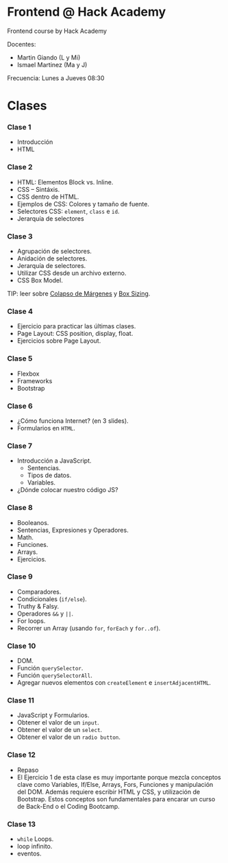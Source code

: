 # Frontend @ Hack Academy

Frontend course by Hack Academy

Docentes:

- Martin Giando (L y Mi)
- Ismael Martinez (Ma y J)

Frecuencia: Lunes a Jueves 08:30

# Clases

### Clase 1

- Introducción
- HTML

### Clase 2

- HTML: Elementos Block vs. Inline.
- CSS – Sintáxis.
- CSS dentro de HTML.
- Ejemplos de CSS: Colores y tamaño de fuente.
- Selectores CSS: `element`, `class` e `id`.
- Jerarquía de selectores

### Clase 3

- Agrupación de selectores.
- Anidación de selectores.
- Jerarquía de selectores.
- Utilizar CSS desde un archivo externo.
- CSS Box Model.

TIP: leer sobre [Colapso de Márgenes][2] y [Box Sizing][1].

### Clase 4

- Ejercicio para practicar las últimas clases.
- Page Layout: CSS position, display, float.
- Ejercicios sobre Page Layout.

### Clase 5

- Flexbox
- Frameworks
- Bootstrap

### Clase 6

- ¿Cómo funciona Internet? (en 3 slides).
- Formularios en `HTML`.

### Clase 7

- Introducción a JavaScript.
  - Sentencias.
  - Tipos de datos.
  - Variables.
- ¿Dónde colocar nuestro código JS?

### Clase 8

- Booleanos.
- Sentencias, Expresiones y Operadores.
- Math.
- Funciones.
- Arrays.
- Ejercicios.

### Clase 9

- Comparadores.
- Condicionales (`if/else`).
- Truthy & Falsy.
- Operadores `&&` y `||`.
- For loops.
- Recorrer un Array (usando `for`, `forEach` y `for..of`).

### Clase 10

- DOM.
- Función `querySelector`.
- Función `querySelectorAll`.
- Agregar nuevos elementos con `createElement` e `insertAdjacentHTML`.

### Clase 11

- JavaScript y Formularios.
- Obtener el valor de un `input`.
- Obtener el valor de un `select`.
- Obtener el valor de un `radio button`.

### Clase 12

- Repaso
- El Ejercicio 1 de esta clase es muy importante porque mezcla conceptos clave como Variables, If/Else, Arrays, Fors, Funciones y manipulación del DOM. Además requiere escribir HTML y CSS, y utilización de Bootstrap. Estos conceptos son fundamentales para encarar un curso de Back-End o el Coding Bootcamp.

### Clase 13

- `while` Loops.
- loop infinito.
- eventos.

[1]: https://css-tricks.com/box-sizing/
[2]: https://css-tricks.com/what-you-should-know-about-collapsing-margins/
